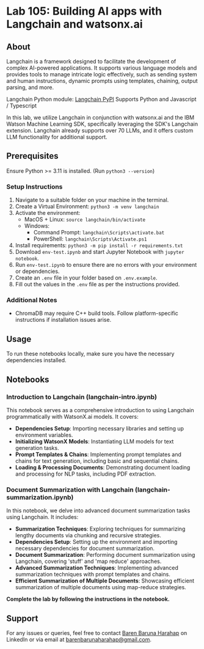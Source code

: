 # Lab 105: Building AI apps with Langchain and watsonx.ai

## About

Langchain is a framework designed to facilitate the development of complex AI-powered applications. It supports various language models and provides tools to manage intricate logic effectively, such as sending system and human instructions, dynamic prompts using templates, chaining, output parsing, and more.

Langchain Python module: [Langchain PyPI](https://pypi.org/project/langchain/)
Supports Python and Javascript / Typescript

In this lab, we utilize Langchain in conjunction with watsonx.ai and the IBM Watson Machine Learning SDK, specifically leveraging the SDK's Langchain extension. Langchain already supports over 70 LLMs, and it offers custom LLM functionality for additional support. 

## Prerequisites

Ensure Python >= 3.11 is installed. (Run `python3 --version`)

### Setup Instructions

1. Navigate to a suitable folder on your machine in the terminal.
2. Create a Virtual Environment: `python3 -m venv langchain`
3. Activate the environment:
    - MacOS + Linux: `source langchain/bin/activate`
    - Windows:
        - Command Prompt: `langchain\Scripts\activate.bat`
        - PowerShell: `langchain\Scripts\Activate.ps1`
4. Install requirements: `python3 -m pip install -r requirements.txt`
5. Download `env-test.ipynb` and start Jupyter Notebook with `jupyter notebook`.
6. Run `env-test.ipynb` to ensure there are no errors with your environment or dependencies.
7. Create an `.env` file in your folder based on `.env.example`.
8. Fill out the values in the `.env` file as per the instructions provided.

### Additional Notes

- ChromaDB may require C++ build tools. Follow platform-specific instructions if installation issues arise.

## Usage

To run these notebooks locally, make sure you have the necessary dependencies installed.

## Notebooks

### Introduction to Langchain (langchain-intro.ipynb)

This notebook serves as a comprehensive introduction to using Langchain programmatically with WatsonX.ai models. It covers:

- **Dependencies Setup**: Importing necessary libraries and setting up environment variables.
- **Initializing WatsonX Models**: Instantiating LLM models for text generation tasks.
- **Prompt Templates & Chains**: Implementing prompt templates and chains for text generation, including basic and sequential chains.
- **Loading & Processing Documents**: Demonstrating document loading and processing for NLP tasks, including PDF extraction.

### Document Summarization with Langchain (langchain-summarization.ipynb)

In this notebook, we delve into advanced document summarization tasks using Langchain. It includes:

- **Summarization Techniques**: Exploring techniques for summarizing lengthy documents via chunking and recursive strategies.
- **Dependencies Setup**: Setting up the environment and importing necessary dependencies for document summarization.
- **Document Summarization**: Performing document summarization using Langchain, covering 'stuff' and 'map reduce' approaches.
- **Advanced Summarization Techniques**: Implementing advanced summarization techniques with prompt templates and chains.
- **Efficient Summarization of Multiple Documents**: Showcasing efficient summarization of multiple documents using map-reduce strategies.

**Complete the lab by following the instructions in the notebook.**

## Support

For any issues or queries, feel free to contact [Baren Baruna Harahap](https://www.linkedin.com/in/barenbarunaharahap/) on LinkedIn or via email at barenbarunaharahap@gmail.com.

